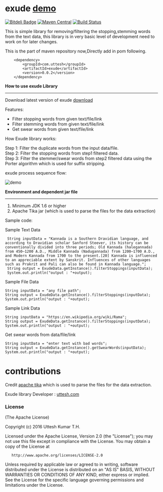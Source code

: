 # exude  <a target="_blank" href="https://exude.herokuapp.com/">demo</a>
[![Bitdeli Badge](https://d2weczhvl823v0.cloudfront.net/uttesh/exude/trend.png)](https://bitdeli.com/free "Bitdeli Badge")
[![Maven Central](https://maven-badges.herokuapp.com/maven-central/com.uttesh/exude/badge.svg)](https://maven-badges.herokuapp.com/maven-central/com.uttesh/exude/)
[![Build Status](https://travis-ci.org/uttesh/exude.svg)](https://travis-ci.org/uttesh/exude)
<p>This is simple library for removing/filtering the stopping,stemming words from the text data, this library is in very basic level of development need to work on for later changes.</p>

This is the part of maven repository now,Directly add in pom following.

        <dependency>
            <groupId>com.uttesh</groupId>
            <artifactId>exude</artifactId>
            <version>0.0.2</version>
        </dependency>
        
<b>How to use exude Library</b>
<hr/>
Download latest version of exude <a href="https://repo1.maven.org/maven2/com/uttesh/exude/0.0.2/">download</a>

Features:

* Filter stopping words from given text/file/link
* Filter stemming words from given text/file/link
* Get swear words from given text/file/link

How Exude library works:

Step 1: Filter the duplicate words from the input data/file. </br>
Step 2: Filter the stopping words from step1 filtered data. </br>
Step 3: Filter the stemmer/swear words from step2 filtered data using the Porter algorithm which is used for suffix stripping. </br>

exude process sequence flow:
 
![demo](https://raw.github.com/uttesh/exude/master/docs/process/flow.png)

<b>Environment and dependent jar file</b>
<hr/>

1. Minimum JDK 1.6 or higher
2. Apache Tika jar (which is used to parse the files for the data extraction)


Sample code:

Sample Text Data

	 String inputData = "Kannada is a Southern Dravidian language, and according to Dravidian scholar Sanford Steever, its history can be conventionally divided into three periods; Old Kannada (halegannada) from 450–1200 A.D., Middle Kannada (Nadugannada) from 1200–1700 A.D., and Modern Kannada from 1700 to the present.[20] Kannada is influenced to an appreciable extent by Sanskrit. Influences of other languages such as Prakrit and Pali can also be found in Kannada language.";
     String output = ExudeData.getInstance().filterStoppings(inputData);
     System.out.println("output : "+output);
	 
Sample File Data

	String inputData = "any file path";
	String output = ExudeData.getInstance().filterStoppings(inputData);
	System.out.println("output : "+output);
	
Sample Link Data

	String inputData = "https://en.wikipedia.org/wiki/Rama";
	String output = ExudeData.getInstance().filterStoppings(inputData);
	System.out.println("output : "+output);

Get swear words from data/file/link

	String inputData = "enter text with bad words";
	String output = ExudeData.getInstance().getSwearWords(inputData);
	System.out.println("output : "+output);


contributions
=============

Credit <a href="https://tika.apache.org/">apache tika</a> which is used to parse the files for the data extraction.

Exude library Developer : <a href="http://www.uttesh.com" target="_blank">uttesh.com</a>

<h3>
<a name="license" class="anchor" href="#license"><span class="mini-icon mini-icon-link"></span></a>License</h3>

<p>(The Apache License)</p>

<p>Copyright (c) 2016 Uttesh Kumar T.H.</p>

   Licensed under the Apache License, Version 2.0 (the "License");
   you may not use this file except in compliance with the License.
   You may obtain a copy of the License at

       http://www.apache.org/licenses/LICENSE-2.0

   Unless required by applicable law or agreed to in writing, software
   distributed under the License is distributed on an "AS IS" BASIS,
   WITHOUT WARRANTIES OR CONDITIONS OF ANY KIND, either express or implied.
   See the License for the specific language governing permissions and
   limitations under the License.</p>


